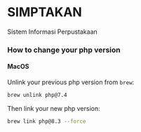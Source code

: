 # SIMPTAKAN

Sistem Informasi Perpustakaan

### How to change your php version 

#### MacOS

Unlink your previous php version from `brew`:
```bash
brew unlink php@7.4
```

Then link your new php version:
```bash
brew link php@8.3 --force
```
